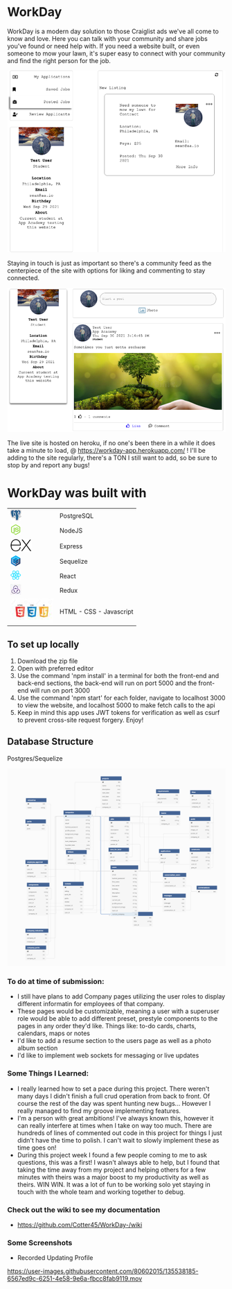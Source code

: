 # WorkDay

WorkDay is a modern day solution to those Craiglist ads we've all come to know and love. Here you can talk with your community and share jobs you've found or need help with. If you need a website built, or even someone to mow your lawn, it's super easy to connect with your community and find the right person for the job.  

![Jobs Page](./info/jobs.png)

Staying in touch is just as important so there's a community feed as the centerpiece of the site with options for liking and commenting to stay connected.

![Feed Page](./info/feed.png)

The live site is hosted on heroku, if no one's been there in a while it does take a minute to load, @ https://workday-app.herokuapp.com/ ! I'll be adding to the site regularly, there's a TON I still want to add, so be sure to stop by and report any bugs!

# WorkDay was built with
| | |
|---|---|
|![PostgreSQL](./info/postgres.png) | PostgreSQL |
|![NodeJS](./info/node.png) | NodeJS |
|![Express](./info/express.png) | Express |
|![Sequelize](./info/sequelize.png) | Sequelize |
|![React](./info/react.png) | React |
|![Redux](./info/redux.jpeg) | Redux |
|![The Basics](./info/basics.jpeg) | HTML - CSS - Javascript |


## To set up locally

1. Download the zip file
2. Open with preferred editor
3. Use the command 'npm install' in a terminal for both the front-end and back-end sections, the back-end will run on port 5000 and the front-end will run on port 3000
4. Use the command 'npm start' for each folder, navigate to localhost 3000 to view the website, and localhost 5000 to make fetch calls to the api
5. Keep in mind this app uses JWT tokens for verification as well as csurf to prevent cross-site request forgery. Enjoy!

## Database Structure

Postgres/Sequelize

![Database Screenshot](./info/workday-schema.png)

### To do at time of submission:
- I still have plans to add Company pages utilizing the user roles to display different informatin for employees of that company.
- These pages would be customizable, meaning a user with a superuser role would be able to add different preset, prestyle components to the pages in any order they'd like. Things like: to-do cards, charts, calendars, maps or notes
- I'd like to add a resume section to the users page as well as a photo album section
- I'd like to implement web sockets for messaging or live updates

### Some Things I Learned:
- I really learned how to set a pace during this project. There weren't many days I didn't finish a full crud operation from back to front. Of course the rest of the day was spent hunting new bugs... However I really managed to find my groove implementing features.
- I'm a person with great ambitions! I've always known this, however it can really interfere at times when I take on way too much. There are hundreds of lines of commented out code in this project for things I just didn't have the time to polish. I can't wait to slowly implement these as time goes on!
- During this project week I found a few people coming to me to ask questions, this was a first! I wasn't always able to help, but I found that taking the time away from my project and helping others for a few minutes with theirs was a major boost to my productivity as well as theirs. WIN WIN. It was a lot of fun to be working solo yet staying in touch with the whole team and working together to debug.

### Check out the wiki to see my documentation
- https://github.com/Cotter45/WorkDay-/wiki

### Some Screenshots

* Recorded Updating Profile

https://user-images.githubusercontent.com/80602015/135538185-6567ed9c-6251-4e58-9e6a-fbcc8fab9119.mov




